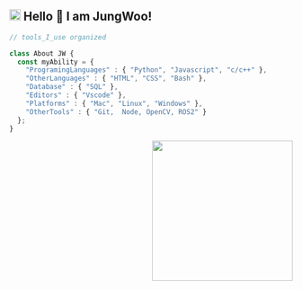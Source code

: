 <h2> <img src="https://github.com/SP-XD/SP-XD/blob/main/images/hyperkitty.gif?raw=true" width="20" /> Hello 👋 I am JungWoo! </h2>


```javascript
// tools_I_use organized

class About JW { 
  const myAbility = {  
    "ProgramingLanguages" : { "Python", "Javascript", "c/c++" },
    "OtherLanguages" : { "HTML", "CSS", "Bash" },
    "Database" : { "SQL" },
    "Editors" : { "Vscode" },
    "Platforms" : { "Mac", "Linux", "Windows" },
    "OtherTools" : { "Git,  Node, OpenCV, ROS2" }
  };
}
```

<img align='right' src='https://media.giphy.com/media/bcKmIWkUMCjVm/giphy.gif' width='250'>
